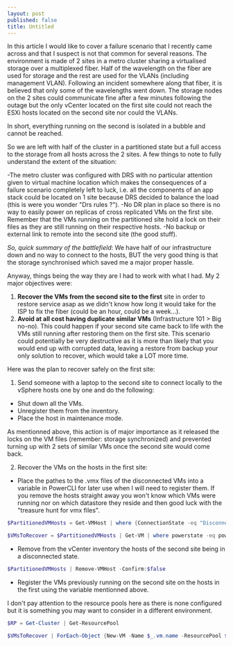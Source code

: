```yaml
---
layout: post
published: false
title: Untitled
---
```

In this article I would like to cover a failure scenario that I recently came across and that I suspect is not that common for several reasons. The environment is made of 2 sites in a metro cluster sharing a virtualised storage over a multiplexed fiber. Half of the wavelength on the fiber are used for storage and the rest are used for the VLANs (including management VLAN). Following an incident somewhere along that fiber, it is believed that only some of the wavelengths went down. The storage nodes on the 2 sites could communicate fine after a few minutes following the outage but the only vCenter located on the first site could not reach the ESXi hosts located on the second site nor could the VLANs.

In short, everything running on the second is isolated in a bubble and cannot be reached.

So we are left with half of the cluster in a partitioned state but a full access to the storage from all hosts across the 2 sites. A few things to note to fully understand the extent of the situation:

-The metro cluster was configured with DRS with no particular attention given to virtual machine location which makes the consequences of a failure scenario completely left to luck, i.e. all the components of an app stack could be located on 1 site because DRS decided to balance the load (this is were you wonder "Drs rules ?").
-No DR plan in place so there is no way to easily power on replicas of cross replicated VMs on the first site. Remember that the VMs running on the partitioned site hold a lock on their files as they are still running on their respective hosts.
-No backup or external link to remote into the second site (the good stuff).

_So, quick summary of the battlefield_: We have half of our infrastructure down and no way to connect to the hosts, BUT the very good thing is that the storage synchronised which saved me a major proper hassle.

Anyway, things being the way they are I had to work with what I had. My 2 major objectives were:

1. **Recover the VMs from the second site to the first** site in order to restore service asap as we didn't know how long it would take for the ISP to fix the fiber (could be an hour, could be a week...).
2. **Avoid at all cost having duplicate similar VMs** (Infrastructure 101 > Big no-no). This could happen if your second site came back to life with the VMs still running after restoring them on the first site. This scenario could potentially be very destructive as it is more than likely that you would end up with corrupted data, leaving a restore from backup your only solution to recover, which would take a LOT more time.

Here was the plan to recover safely on the first site:

1. Send someone with a laptop to the second site to connect locally to the vSphere hosts one by one and do the following:

- Shut down all the VMs.
- Unregister them from the inventory.
- Place the host in maintenance mode.

As mentionned above, this action is of major importance as it released the locks on the VM files (remember: storage synchronized) and prevented turning up with 2 sets of similar VMs once the second site would come back.

2. Recover the VMs on the hosts in the first site:

- Place the pathes to the .vmx files of the disconnected VMs into a variable in PowerCLI for later use when I will need to register them. If you remove the hosts straight away you won't know which VMs were running nor on which datastore they reside and then good luck with the "treasure hunt for vmx files".

```Powershell
$PartitionedVMHosts = Get-VMHost | where {ConnectionState -eq "Disconnected" -or ConnectionState -eq "NotResponding"}

$VMsToRecover = $PartitionedVMHosts | Get-VM | where powerstate -eq poweredon | select @(l="VM";e={$_}),@(l="Folder";e={$_ | Get-Folder})
```

- Remove from the vCenter inventory the hosts of the second site being in a disconnected state.

```Powershell
$PartitionedVMHosts | Remove-VMHost -Confirm:$false
```

- Register the VMs previously running on the second site on the hosts in the first using the variable mentionned above.

I don't pay attention to the resource pools here as there is none configured but it is something you may want to consider in a different environment.

```Powershell
$RP = Get-Cluster | Get-ResourcePool

$VMsToRecover | ForEach-Object {New-VM -Name $_.vm.name -ResourcePool $RP -VMFilePath $_.VM.extensiondata.config.files.vmpathname -location $_.folder.name | Start-VM -Confirm:$false}
```